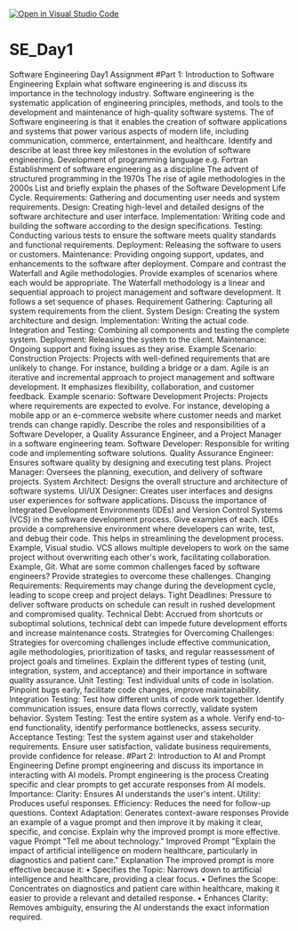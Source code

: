 [![Open in Visual Studio Code](https://classroom.github.com/assets/open-in-vscode-2e0aaae1b6195c2367325f4f02e2d04e9abb55f0b24a779b69b11b9e10269abc.svg)](https://classroom.github.com/online_ide?assignment_repo_id=16939787&assignment_repo_type=AssignmentRepo)
# SE_Day1
Software Engineering Day1 Assignment
#Part 1: Introduction to Software Engineering
Explain what software engineering is and discuss its importance in the technology industry.
Software engineering is the systematic application of engineering principles, methods, and tools to the development and maintenance of high-quality software systems.	The of Software engineering is that it enables the creation of software applications and systems that power various aspects of modern life, including communication, commerce, entertainment, and healthcare.
Identify and describe at least three key milestones in the evolution of software engineering.
Development of programming language e.g. Fortran
Establishment of software engineering as a discipline
The advent of structured programming in the 1970s
The rise of agile methodologies in the 2000s
List and briefly explain the phases of the Software Development Life Cycle.
Requirements: Gathering and documenting user needs and system requirements.
Design: Creating high-level and detailed designs of the software architecture and user interface.
Implementation: Writing code and building the software according to the design specifications.
Testing: Conducting various tests to ensure the software meets quality standards and functional requirements.
Deployment: Releasing the software to users or customers.
Maintenance: Providing ongoing support, updates, and enhancements to the software after deployment.
Compare and contrast the Waterfall and Agile methodologies. Provide examples of scenarios where each would be appropriate.
The Waterfall methodology is a linear and sequential approach to project management and software development. It follows a set sequence of phases. 
Requirement Gathering: Capturing all system requirements from the client.
System Design: Creating the system architecture and design.
Implementation: Writing the actual code.
Integration and Testing: Combining all components and testing the complete system.
Deployment: Releasing the system to the client.
Maintenance: Ongoing support and fixing issues as they arise.
Example Scenario:
Construction Projects: Projects with well-defined requirements that are unlikely to change. For instance, building a bridge or a dam.
Agile is an iterative and incremental approach to project management and software development. It emphasizes flexibility, collaboration, and customer feedback.
Example scenario: Software Development Projects: Projects where requirements are expected to evolve. For instance, developing a mobile app or an e-commerce website where customer needs and market trends can change rapidly.
Describe the roles and responsibilities of a Software Developer, a Quality Assurance Engineer, and a Project Manager in a software engineering team.
Software Developer: Responsible for writing code and implementing software solutions.
Quality Assurance Engineer: Ensures software quality by designing and executing test plans. Project Manager: Oversees the planning, execution, and delivery of software projects.
System Architect: Designs the overall structure and architecture of software systems.
UI/UX Designer: Creates user interfaces and designs user experiences for software applications.
Discuss the importance of Integrated Development Environments (IDEs) and Version Control Systems (VCS) in the software development process. Give examples of each.
IDEs provide a comprehensive environment where developers can write, test, and debug their code. This helps in streamlining the development process. Example, Visual studio.
VCS allows multiple developers to work on the same project without overwriting each other's work, facilitating collaboration. Example, Git.
What are some common challenges faced by software engineers? Provide strategies to overcome these challenges.
Changing Requirements: Requirements may change during the development cycle, leading to scope creep and project delays.
Tight Deadlines: Pressure to deliver software products on schedule can result in rushed development and compromised quality.
Technical Debt: Accrued from shortcuts or suboptimal solutions, technical debt can impede future development efforts and increase maintenance costs.
Strategies for Overcoming Challenges: Strategies for overcoming challenges include effective communication, agile methodologies, prioritization of tasks, and regular reassessment of project goals and timelines.
Explain the different types of testing (unit, integration, system, and acceptance) and their importance in software quality assurance.
Unit Testing:
Test individual units of code in isolation.
Pinpoint bugs early, facilitate code changes, improve maintainability.
Integration Testing:
Test how different units of code work together.
Identify communication issues, ensure data flows correctly, validate system behavior.
System Testing:
Test the entire system as a whole.
Verify end-to-end functionality, identify performance bottlenecks, assess security.
Acceptance Testing:
Test the system against user and stakeholder requirements.
Ensure user satisfaction, validate business requirements, provide confidence for release.
#Part 2: Introduction to AI and Prompt Engineering
Define prompt engineering and discuss its importance in interacting with AI models.
Prompt engineering is the process Creating specific and clear prompts to get accurate responses from AI models.
Importance:
Clarity: Ensures AI understands the user's intent.
Utility: Produces useful responses.
Efficiency: Reduces the need for follow-up questions.
Context Adaptation: Generates context-aware responses
Provide an example of a vague prompt and then improve it by making it clear, specific, and concise. Explain why the improved prompt is more effective.
vague Prompt
"Tell me about technology."
Improved Prompt
"Explain the impact of artificial intelligence on modern healthcare, particularly in diagnostics and patient care."
Explanation
The improved prompt is more effective because it:
•	Specifies the Topic: Narrows down to artificial intelligence and healthcare, providing a clear focus.
•	Defines the Scope: Concentrates on diagnostics and patient care within healthcare, making it easier to provide a relevant and detailed response.
•	Enhances Clarity: Removes ambiguity, ensuring the AI understands the exact information required.
